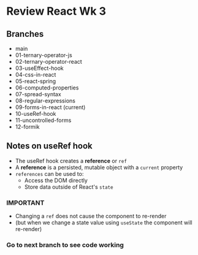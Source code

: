 # Review React Wk 3

## Branches
* main 
* 01-ternary-operator-js 
* 02-ternary-operator-react 
* 03-useEffect-hook 
* 04-css-in-react 
* 05-react-spring 
* 06-computed-properties
* 07-spread-syntax
* 08-regular-expressions
* 09-forms-in-react (current)
* 10-useRef-hook
* 11-uncontrolled-forms
* 12-formik

## Notes on useRef hook
* The useRef hook creates a **reference** or `ref`
* A **reference** is a persisted, mutable object with a `current` property
* `references` can be used to:
  * Access the DOM directly
  * Store data outside of React's `state`

### IMPORTANT
* Changing a `ref` does not cause the component to re-render
* (but when we change a state value using `useState` the component will re-render)

### Go to next branch to see code working
